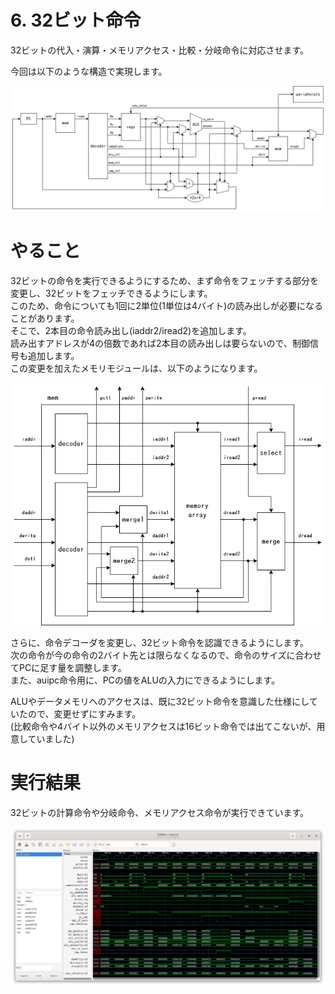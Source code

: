 6\. 32ビット命令
================

32ビットの代入・演算・メモリアクセス・比較・分岐命令に対応させます。

今回は以下のような構造で実現します。

![CPUの構造](images/cpu06.drawio.png)

# やること

32ビットの命令を実行できるようにするため、まず命令をフェッチする部分を変更し、32ビットをフェッチできるようにします。  
このため、命令についても1回に2単位(1単位は4バイト)の読み出しが必要になることがあります。  
そこで、2本目の命令読み出し(iaddr2/iread2)を追加します。  
読み出すアドレスが4の倍数であれば2本目の読み出しは要らないので、制御信号も追加します。  
この変更を加えたメモリモジュールは、以下のようになります。

![メモリモジュール](images/cpu06_mem.drawio.png)

さらに、命令デコーダを変更し、32ビット命令を認識できるようにします。  
次の命令が今の命令の2バイト先とは限らなくなるので、命令のサイズに合わせてPCに足す量を調整します。  
また、auipc命令用に、PCの値をALUの入力にできるようにします。

ALUやデータメモリへのアクセスは、既に32ビット命令を意識した仕様にしていたので、変更せずにすみます。  
(比較命令や4バイト以外のメモリアクセスは16ビット命令では出てこないが、用意していました)

# 実行結果

32ビットの計算命令や分岐命令、メモリアクセス命令が実行できています。

![実行結果](images/result.png)

